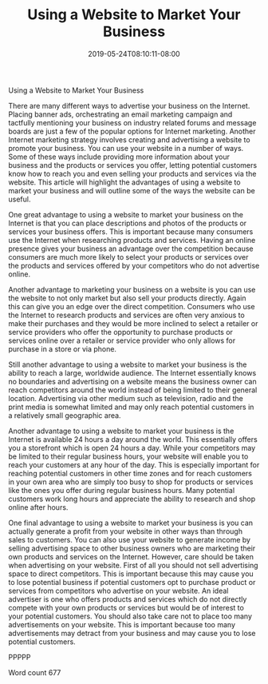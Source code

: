 ﻿---
title: "Using a Website to Market Your Business"
date: 2019-05-24T08:10:11-08:00
description: "Text Tips for Web Success"
featured_image: "/images/Text.jpg"
tags: ["Text"]
---

Using a Website to Market Your Business

There are many different ways to advertise your business on the Internet. Placing banner ads, orchestrating an email marketing campaign and tactfully mentioning your business on industry related forums and message boards are just a few of the popular options for Internet marketing. Another Internet marketing strategy involves creating and advertising a website to promote your business. You can use your website in a number of ways. Some of these ways include providing more information about your business and the products or services you offer, letting potential customers know how to reach you and even selling your products and services via the website. This article will highlight the advantages of using a website to market your business and will outline some of the ways the website can be useful.

One great advantage to using a website to market your business on the Internet is that you can place descriptions and photos of the products or services your business offers. This is important because many consumers use the Internet when researching products and services. Having an online presence gives your business an advantage over the competition because consumers are much more likely to select your products or services over the products and services offered by your competitors who do not advertise online. 

Another advantage to marketing your business on a website is you can use the website to not only market but also sell your products directly. Again this can give you an edge over the direct competition. Consumers who use the Internet to research products and services are often very anxious to make their purchases and they would be more inclined to select a retailer or service providers who offer the opportunity to purchase products or services online over a retailer or service provider who only allows for purchase in a store or via phone. 

Still another advantage to using a website to market your business is the ability to reach a large, worldwide audience. The Internet essentially knows no boundaries and advertising on a website means the business owner can reach competitors around the world instead of being limited to their general location. Advertising via other medium such as television, radio and the print media is somewhat limited and may only reach potential customers in a relatively small geographic area. 

Another advantage to using a website to market your business is the Internet is available 24 hours a day around the world. This essentially offers you a storefront which is open 24 hours a day. While your competitors may be limited to their regular business hours, your website will enable you to reach your customers at any hour of the day. This is especially important for reaching potential customers in other time zones and for reach customers in your own area who are simply too busy to shop for products or services like the ones you offer during regular business hours. Many potential customers work long hours and appreciate the ability to research and shop online after hours.

One final advantage to using a website to market your business is you can actually generate a profit from your website in other ways than through sales to customers. You can also use your website to generate income by selling advertising space to other business owners who are marketing their own products and services on the Internet. However, care should be taken when advertising on your website. First of all you should not sell advertising space to direct competitors. This is important because this may cause you to lose potential business if potential customers opt to purchase product or services from competitors who advertise on your website. An ideal advertiser is one who offers products and services which do not directly compete with your own products or services but would be of interest to your potential customers. You should also take care not to place too many advertisements on your website. This is important because too many advertisements may detract from your business and may cause you to lose potential customers.

PPPPP

Word count 677

